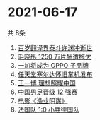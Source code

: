 # 2021-06-17
  共 8条

  <!-- BEGIN -->
  <!-- 最后更新时间:Thu Jun 17 2021 19:11:05 GMT+0000 (Coordinated Universal Time) -->
  1. [百岁翻译界泰斗许渊冲逝世](https://www.zhihu.com/search?q=许渊冲)
1. [毛晓彤 1250 万片酬遭拖欠](https://www.zhihu.com/search?q=毛晓彤)
1. [一加将成为 OPPO 子品牌](https://www.zhihu.com/search?q=一加)
1. [任天堂塞尔达怀旧掌机发布](https://www.zhihu.com/search?q=塞尔达)
1. [王一博 理想照耀中国](https://www.zhihu.com/search?q=理想照耀中国)
1. [中国男足晋级 12 强赛](https://www.zhihu.com/search?q=中国男足)
1. [电影《渔业阴谋》](https://www.zhihu.com/search?q=渔业阴谋)
1. [法国队 1:0 小胜德国队](https://www.zhihu.com/search?q=德法大战)
  <!-- END -->
  